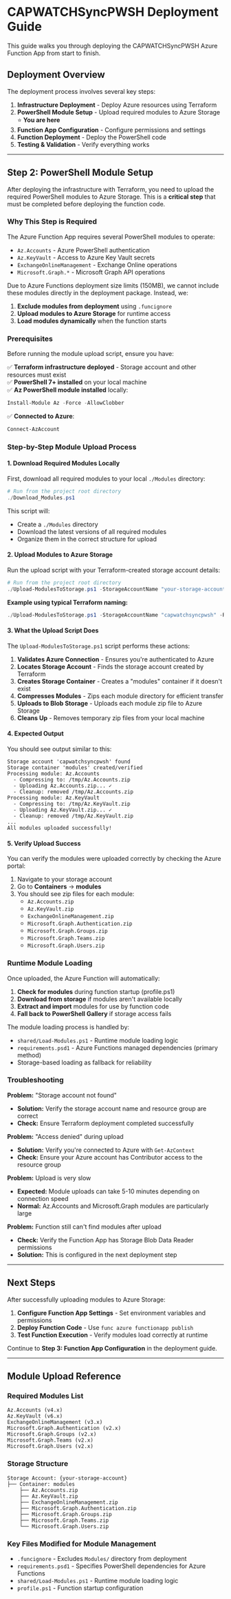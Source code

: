 # CAPWATCHSyncPWSH Deployment Guide

This guide walks you through deploying the CAPWATCHSyncPWSH Azure Function App from start to finish.

## Deployment Overview

The deployment process involves several key steps:

1. **Infrastructure Deployment** - Deploy Azure resources using Terraform
2. **PowerShell Module Setup** - Upload required modules to Azure Storage ⭐ **You are here**
3. **Function App Configuration** - Configure permissions and settings
4. **Function Deployment** - Deploy the PowerShell code
5. **Testing & Validation** - Verify everything works

---

## Step 2: PowerShell Module Setup

After deploying the infrastructure with Terraform, you need to upload the required PowerShell modules to Azure Storage. This is a **critical step** that must be completed before deploying the function code.

### Why This Step is Required

The Azure Function App requires several PowerShell modules to operate:
- `Az.Accounts` - Azure PowerShell authentication
- `Az.KeyVault` - Access to Azure Key Vault secrets  
- `ExchangeOnlineManagement` - Exchange Online operations
- `Microsoft.Graph.*` - Microsoft Graph API operations

Due to Azure Functions deployment size limits (150MB), we cannot include these modules directly in the deployment package. Instead, we:

1. **Exclude modules from deployment** using `.funcignore`
2. **Upload modules to Azure Storage** for runtime access
3. **Load modules dynamically** when the function starts

### Prerequisites

Before running the module upload script, ensure you have:

✅ **Terraform infrastructure deployed** - Storage account and other resources must exist  
✅ **PowerShell 7+ installed** on your local machine  
✅ **Az PowerShell module installed** locally:
```powershell
Install-Module Az -Force -AllowClobber
```
✅ **Connected to Azure**:
```powershell
Connect-AzAccount
```

### Step-by-Step Module Upload Process

#### 1. Download Required Modules Locally

First, download all required modules to your local `./Modules` directory:

```powershell
# Run from the project root directory
./Download_Modules.ps1
```

This script will:
- Create a `./Modules` directory
- Download the latest versions of all required modules
- Organize them in the correct structure for upload

#### 2. Upload Modules to Azure Storage

Run the upload script with your Terraform-created storage account details:

```powershell
# Run from the project root directory
./Upload-ModulesToStorage.ps1 -StorageAccountName "your-storage-account-name" -ResourceGroup "your-resource-group-name"
```

**Example using typical Terraform naming:**
```powershell
./Upload-ModulesToStorage.ps1 -StorageAccountName "capwatchsyncpwsh" -ResourceGroup "CAPWATCH_Sync_PWSH"
```

#### 3. What the Upload Script Does

The `Upload-ModulesToStorage.ps1` script performs these actions:

1. **Validates Azure Connection** - Ensures you're authenticated to Azure
2. **Locates Storage Account** - Finds the storage account created by Terraform
3. **Creates Storage Container** - Creates a "modules" container if it doesn't exist
4. **Compresses Modules** - Zips each module directory for efficient transfer
5. **Uploads to Blob Storage** - Uploads each module zip file to Azure Storage
6. **Cleans Up** - Removes temporary zip files from your local machine

#### 4. Expected Output

You should see output similar to this:

```
Storage account 'capwatchsyncpwsh' found
Storage container 'modules' created/verified
Processing module: Az.Accounts
  - Compressing to: /tmp/Az.Accounts.zip
  - Uploading Az.Accounts.zip... ✓
  - Cleanup: removed /tmp/Az.Accounts.zip
Processing module: Az.KeyVault
  - Compressing to: /tmp/Az.KeyVault.zip  
  - Uploading Az.KeyVault.zip... ✓
  - Cleanup: removed /tmp/Az.KeyVault.zip
...
All modules uploaded successfully!
```

#### 5. Verify Upload Success

You can verify the modules were uploaded correctly by checking the Azure portal:

1. Navigate to your storage account
2. Go to **Containers** → **modules**
3. You should see zip files for each module:
   - `Az.Accounts.zip`
   - `Az.KeyVault.zip`
   - `ExchangeOnlineManagement.zip`
   - `Microsoft.Graph.Authentication.zip`
   - `Microsoft.Graph.Groups.zip`
   - `Microsoft.Graph.Teams.zip`
   - `Microsoft.Graph.Users.zip`

### Runtime Module Loading

Once uploaded, the Azure Function will automatically:

1. **Check for modules** during function startup (profile.ps1)
2. **Download from storage** if modules aren't available locally
3. **Extract and import** modules for use by function code
4. **Fall back to PowerShell Gallery** if storage access fails

The module loading process is handled by:
- `shared/Load-Modules.ps1` - Runtime module loading logic
- `requirements.psd1` - Azure Functions managed dependencies (primary method)
- Storage-based loading as fallback for reliability

### Troubleshooting

**Problem:** "Storage account not found"
- **Solution:** Verify the storage account name and resource group are correct
- **Check:** Ensure Terraform deployment completed successfully

**Problem:** "Access denied" during upload
- **Solution:** Verify you're connected to Azure with `Get-AzContext`
- **Check:** Ensure your Azure account has Contributor access to the resource group

**Problem:** Upload is very slow
- **Expected:** Module uploads can take 5-10 minutes depending on connection speed
- **Normal:** Az.Accounts and Microsoft.Graph modules are particularly large

**Problem:** Function still can't find modules after upload
- **Check:** Verify the Function App has Storage Blob Data Reader permissions
- **Solution:** This is configured in the next deployment step

---

## Next Steps

After successfully uploading modules to Azure Storage:

1. **Configure Function App Settings** - Set environment variables and permissions
2. **Deploy Function Code** - Use `func azure functionapp publish`
3. **Test Function Execution** - Verify modules load correctly at runtime

Continue to **Step 3: Function App Configuration** in the deployment guide.

---

## Module Upload Reference

### Required Modules List
```
Az.Accounts (v4.x)
Az.KeyVault (v6.x)  
ExchangeOnlineManagement (v3.x)
Microsoft.Graph.Authentication (v2.x)
Microsoft.Graph.Groups (v2.x)
Microsoft.Graph.Teams (v2.x)
Microsoft.Graph.Users (v2.x)
```

### Storage Structure
```
Storage Account: {your-storage-account}
├── Container: modules
    ├── Az.Accounts.zip
    ├── Az.KeyVault.zip
    ├── ExchangeOnlineManagement.zip
    ├── Microsoft.Graph.Authentication.zip
    ├── Microsoft.Graph.Groups.zip
    ├── Microsoft.Graph.Teams.zip
    └── Microsoft.Graph.Users.zip
```

### Key Files Modified for Module Management
- `.funcignore` - Excludes `Modules/` directory from deployment
- `requirements.psd1` - Specifies PowerShell dependencies for Azure Functions
- `shared/Load-Modules.ps1` - Runtime module loading logic
- `profile.ps1` - Function startup configuration
